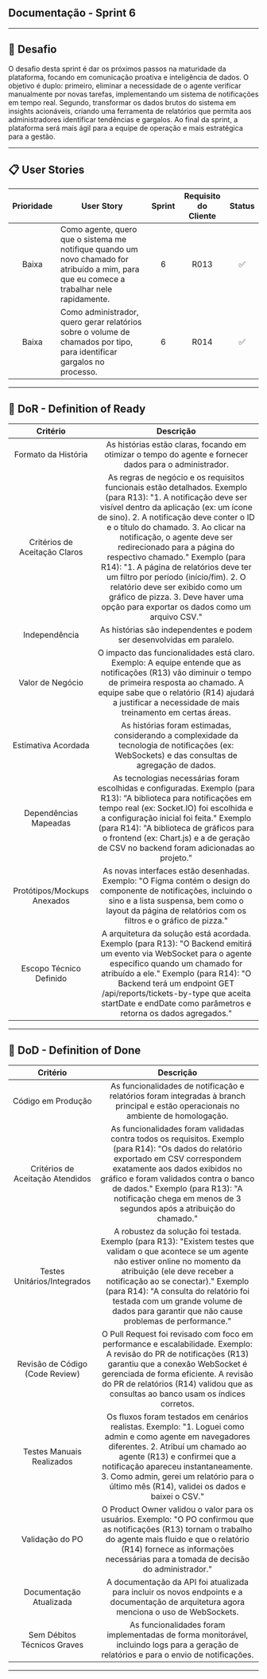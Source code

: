## Documentação - Sprint 6

---
## 🏅 Desafio

O desafio desta sprint é dar os próximos passos na maturidade da plataforma, focando em comunicação proativa e inteligência de dados. O objetivo é duplo: primeiro, eliminar a necessidade de o agente verificar manualmente por novas tarefas, implementando um sistema de notificações em tempo real. Segundo, transformar os dados brutos do sistema em insights acionáveis, criando uma ferramenta de relatórios que permita aos administradores identificar tendências e gargalos. Ao final da sprint, a plataforma será mais ágil para a equipe de operação e mais estratégica para a gestão.

---
## 📋 User Stories

| Prioridade | User Story                                                                                                                                       | Sprint | Requisito do Cliente | Status   |
| :--------: | -----------------------------------------------------------------------------------------------------------------------------------------------  | :----: | :------------------: | :------: |
|    Baixa	 |	Como agente, quero que o sistema me notifique quando um novo chamado for atribuído a mim, para que eu comece a trabalhar nele rapidamente.      |   6    | R013                 |    ✅    |
|    Baixa   |	Como administrador, quero gerar relatórios sobre o volume de chamados por tipo, para identificar gargalos no processo.                          |   6    | R014                 |    ✅    |

---

## 🏅 DoR - Definition of Ready

|  Critério                    | Descrição                                                                                                                                                                                                                                                                                                                                                                                                                                                                                                                                                    |
| :--------------------------: | :----------------------------------------------------------------------------------------------------------------------------------------------------------------------------------------------------------------------------------------------------------------------------------------------------------------------------------------------------------------------------------------------------------------------------------------------------------------------------------------------------------------------------------------------------------: |
|Formato da História           |	As histórias estão claras, focando em otimizar o tempo do agente e fornecer dados para o administrador.                                                                                                                                                                                                                                                                                                                                                                                                                                                     |
|Critérios de Aceitação Claros |	As regras de negócio e os requisitos funcionais estão detalhados. Exemplo (para R13): "1. A notificação deve ser visível dentro da aplicação (ex: um ícone de sino). 2. A notificação deve conter o ID e o título do chamado. 3. Ao clicar na notificação, o agente deve ser redirecionado para a página do respectivo chamado." Exemplo (para R14): "1. A página de relatórios deve ter um filtro por período (início/fim). 2. O relatório deve ser exibido como um gráfico de pizza. 3. Deve haver uma opção para exportar os dados como um arquivo CSV." |
|Independência                 |	As histórias são independentes e podem ser desenvolvidas em paralelo.                                                                                                                                                                                                                                                                                                                                                                                                                                                                                       |
|Valor de Negócio              |	O impacto das funcionalidades está claro. Exemplo: A equipe entende que as notificações (R13) vão diminuir o tempo de primeira resposta ao chamado. A equipe sabe que o relatório (R14) ajudará a justificar a necessidade de mais treinamento em certas áreas.                                                                                                                                                                                                                                                                                             |
|Estimativa Acordada           |	As histórias foram estimadas, considerando a complexidade da tecnologia de notificações (ex: WebSockets) e das consultas de agregação de dados.                                                                                                                                                                                                                                                                                                                                                                                                             |
|Dependências Mapeadas         |	As tecnologias necessárias foram escolhidas e configuradas. Exemplo (para R13): "A biblioteca para notificações em tempo real (ex: Socket.IO) foi escolhida e a configuração inicial foi feita." Exemplo (para R14): "A biblioteca de gráficos para o frontend (ex: Chart.js) e a de geração de CSV no backend foram adicionadas ao projeto."                                                                                                                                                                                                               |
|Protótipos/Mockups Anexados   |	As novas interfaces estão desenhadas. Exemplo: "O Figma contém o design do componente de notificações, incluindo o sino e a lista suspensa, bem como o layout da página de relatórios com os filtros e o gráfico de pizza."                                                                                                                                                                                                                                                                                                                                 |
|Escopo Técnico Definido       |	A arquitetura da solução está acordada. Exemplo (para R13): "O Backend emitirá um evento via WebSocket para o agente específico quando um chamado for atribuído a ele." Exemplo (para R14): "O Backend terá um endpoint GET /api/reports/tickets-by-type que aceita startDate e endDate como parâmetros e retorna os dados agregados."                                                                                                                                                                                                                      |

---

## 🏅 DoD - Definition of Done

|  Critério                       | Descrição                                                                                                                                                                                                                                                                                                                                                  |
| :-----------------------------: | :--------------------------------------------------------------------------------------------------------------------------------------------------------------------------------------------------------------------------------------------------------------------------------------------------------------------------------------------------------: |
|Código em Produção               |	As funcionalidades de notificação e relatórios foram integradas à branch principal e estão operacionais no ambiente de homologação.                                                                                                                                                                                                                        |
|Critérios de Aceitação Atendidos |	As funcionalidades foram validadas contra todos os requisitos. Exemplo (para R14): "Os dados do relatório exportado em CSV correspondem exatamente aos dados exibidos no gráfico e foram validados contra o banco de dados." Exemplo (para R13): "A notificação chega em menos de 3 segundos após a atribuição do chamado."                                |
|Testes Unitários/Integrados      |	A robustez da solução foi testada. Exemplo (para R13): "Existem testes que validam o que acontece se um agente não estiver online no momento da atribuição (ele deve receber a notificação ao se conectar)." Exemplo (para R14): "A consulta do relatório foi testada com um grande volume de dados para garantir que não cause problemas de performance." |
|Revisão de Código (Code Review)  |	O Pull Request foi revisado com foco em performance e escalabilidade. Exemplo: A revisão do PR de notificações (R13) garantiu que a conexão WebSocket é gerenciada de forma eficiente. A revisão do PR de relatórios (R14) validou que as consultas ao banco usam os índices corretos.                                                                     |
|Testes Manuais Realizados        |	Os fluxos foram testados em cenários realistas. Exemplo: "1. Loguei como admin e como agente em navegadores diferentes. 2. Atribuí um chamado ao agente (R13) e confirmei que a notificação apareceu instantaneamente. 3. Como admin, gerei um relatório para o último mês (R14), validei os dados e baixei o CSV."                                        |
|Validação do PO                  |	O Product Owner validou o valor para os usuários. Exemplo: "O PO confirmou que as notificações (R13) tornam o trabalho do agente mais fluido e que o relatório (R14) fornece as informações necessárias para a tomada de decisão do administrador."                                                                                                        |
|Documentação Atualizada          |	A documentação da API foi atualizada para incluir os novos endpoints e a documentação de arquitetura agora menciona o uso de WebSockets.                                                                                                                                                                                                                   |
|Sem Débitos Técnicos Graves      |	As funcionalidades foram implementadas de forma monitorável, incluindo logs para a geração de relatórios e para o envio de notificações.                                                                                                                                                                                                                   |

---

